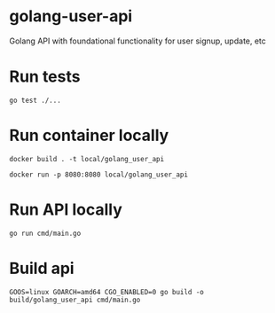 # golang-user-api
Golang API with foundational functionality for user signup, update, etc

# Run tests

```
go test ./...
```

# Run container locally

```
docker build . -t local/golang_user_api

docker run -p 8080:8080 local/golang_user_api
```

# Run API locally

```
go run cmd/main.go
```

# Build api

```
GOOS=linux GOARCH=amd64 CGO_ENABLED=0 go build -o build/golang_user_api cmd/main.go
```